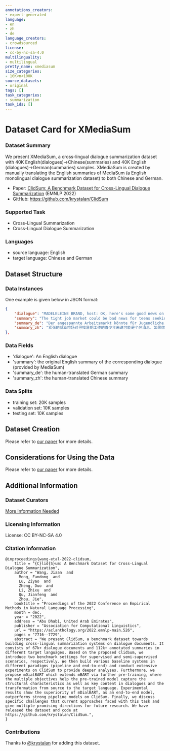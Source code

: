 ```yaml
---
annotations_creators:
- expert-generated
language:
- en
- zh
- de
language_creators:
- crowdsourced
license:
- cc-by-nc-sa-4.0
multilinguality:
- multilingual
pretty_name: xmediasum
size_categories:
- 10K<n<100K
source_datasets:
- original
tags: []
task_categories:
- summarization
task_ids: []
---
```


# Dataset Card for XMediaSum


### Dataset Summary

We present XMediaSum, a cross-lingual dialogue summarization dataset with 40K English(dialogues)->Chinese(summaries) and 40K English (dialogues)->German(summaries) samples. XMediaSum is created by manually translating the English summaries of MediaSum (a English monolingual dialogue summarization dataset) to both Chinese and German.

- Paper: [ClidSum: A Benchmark Dataset for Cross-Lingual Dialogue Summarization](https://aclanthology.org/2022.emnlp-main.526/) (EMNLP 2022)
- GitHub: https://github.com/krystalan/ClidSum

### Supported Task

- Cross-Lingual Summarization
- Cross-Lingual Dialogue Summarization

### Languages

- source language: English
- target language: Chinese and German

## Dataset Structure

### Data Instances
One example is given below in JSON format:
```json
{
    "dialogue": "MADELELEINE BRAND, host: OK, here's some good news on the jobs front for both men and women. A new survey out today from the employment firm Manpower finds that about a quarter of employers will add jobs this summer. That's for adults, but for teenagers this summer's job market is shaping up to be the weakest in more than 50 years.\r\nALEX COHEN, host: So, how do you get your teenage kids not to spend the entire summer glued to the couch? You're about to get some tips from Michelle Singletary. She's Day to Day's personal finance contributor. Hi, Michelle!\r\nMICHELLE SINGLETARY: Hi!\r\nALEX COHEN, host: So why is the summer job market so hard for teens this year?\r\nMICHELLE SINGLETARY: Lot of things going on right now. We've got a tough economy. We've got a lot of college graduates going into the market. We have people who are losing their jobs and taking jobs that would traditionally go to teens, like in restaurants and retailers. And we have a lot of older people holding on to their jobs and not retiring because they can't afford to retire. And that puts teens at the end of the line when it comes to these types of jobs.\r\nALEX COHEN, host: So you've got a teenager at home, a little bit young for the working world just yet, but what would you say to a teenager who's out there hunting around for a job?\r\nMICHELLE SINGLETARY: If you absolutely need a job, keep looking. You know, obviously the types of jobs that teens tend to go for in retail, fast food, you know, they still need people. And oftentimes you know, listen, you may not get the job at the beginning of the summer, but hold on because in late summer, when some of those college students are going back and perhaps some of those people who lost their jobs are finding permanent positions with more pay, you might be able to still get that job. So don't give up, you may spend a month or month and a half without it, but go back to those retailers and those restaurants and those fast food places to see if they still need someone.\r\nALEX COHEN, host: And now I know parents like having the break from providing allowance. But, you know, is - are there reasons maybe not to push your teen towards taking a job?\r\nMICHELLE SINGLETARY: I think it absolutely is. In fact I think too many teens are working and they don't need to work. They're some who absolutely need, they're contributing to their household or they're putting money into their own college fund. But more often than not, what parents do is say you've got to get a job, and then the teens get the job and they spend all the money on clothes and you know videos and iPods and paying their cell phone bills because they don't need a cell phone anyway.\r\nALEX COHEN, host: So it's not going towards the college tuition at all.\r\nMICHELLE SINGLETARY: It is not. It's just disposable income that they're disposing of. And parents are not setting any limits and you know and then the kids get used to the fact that they're using all of their paycheck. That's another bad habit. Because they don't have to pay bills and all, all their income goes through you know this stuff.\r\nMICHELLE SINGLETARY: And when it comes time to get a real job, they're surprised they don't have enough money. And so you know what? You can wait to work. Instead, maybe they can spend the summer volunteering at a charitable organization or you know going back to school and boosting up their math skills or their English skills. We push the teens out into the market too soon, I think for some families.\r\nALEX COHEN, host: But now let's say your kid is working. What tips can parents provide in terms of holding on to that summer money?\r\nMICHELLE SINGLETARY: You know, before they get their job, they need to sit down with them and do a budget. So before they actually work and get that first paycheck I mean, you know, have them draw up a budge where the money is going. And you ought to have some requirements for some of their money. That's right, be a parent.\r\nMICHELLE SINGLETARY: So make them put some of it towards their college fund, if in fact they're headed for college. You know what? Make them put some away, I call it the tax fund, even though they may not have to pay taxes, but to pay for long-term things that they may want. You know, books once they get to college, or maybe they want to get a car, and they can actually pay cash for it, with some of these funds. Don't let them just go out and spend it on movies and stuff. You ought to set some guidelines - this is where you should put the money. And look at their budget.\r\nALEX COHEN, host: Day to Day's personal finance contributor Michelle Singletary. Thank you, Michelle!\r\nMICHELLE SINGLETARY: You're welcome.\r\nALEX COHEN, host: Stay with us. NPR's Day to Day continues.",
    "summary": "The tight job market could be bad news for teens seeking summer work. If your teen does find a job, will he or she know how to manage those paychecks? Our personal finance contributor talks with Alex Cohen about ways to help teens find a job.",
    "summary_de": "Der angespannte Arbeitsmarkt könnte für Jugendliche, die Sommerarbeit suchen, eine schlechte Nachricht sein. Wenn Ihr Teenager einen Job findet, wird er oder sie wissen, wie er mit diesen Gehaltsschecks umgeht? Unser Mitarbeiter für persönliche Finanzen spricht mit Alex Cohen darüber, wie Teenager bei der Jobsuche unterstützt werden können.",
    "summary_zh": "紧张的就业市场对寻找暑期工作的青少年来说可能是个坏消息。如果你的孩子找到了一份工作，他/她懂得怎么管理这些薪水吗？我们的个人理财撰稿人与亚历克斯·科恩谈论如何帮助青少年找到工作。"
},
```


### Data Fields

- 'dialogue': An English dialogue
- 'summary': the original English summary of the corresponding dialogue (provided by MediaSum)
- 'summary_de': the human-translated German summary
- 'summary_zh': the human-translated Chinese summary

### Data Splits
- training set: 20K samples
- validation set: 10K samples
- testing set: 10K samples


## Dataset Creation

Please refer to [our paper](https://aclanthology.org/2022.emnlp-main.526/) for more details.

## Considerations for Using the Data

Please refer to [our paper](https://aclanthology.org/2022.emnlp-main.526/) for more details.

## Additional Information

### Dataset Curators

[More Information Needed](https://github.com/krystalan/ClidSum)

### Licensing Information

License: CC BY-NC-SA 4.0

### Citation Information

```
@inproceedings{wang-etal-2022-clidsum,
    title = "{C}lid{S}um: A Benchmark Dataset for Cross-Lingual Dialogue Summarization",
    author = "Wang, Jiaan  and
      Meng, Fandong  and
      Lu, Ziyao  and
      Zheng, Duo  and
      Li, Zhixu  and
      Qu, Jianfeng  and
      Zhou, Jie",
    booktitle = "Proceedings of the 2022 Conference on Empirical Methods in Natural Language Processing",
    month = dec,
    year = "2022",
    address = "Abu Dhabi, United Arab Emirates",
    publisher = "Association for Computational Linguistics",
    url = "https://aclanthology.org/2022.emnlp-main.526",
    pages = "7716--7729",
    abstract = "We present ClidSum, a benchmark dataset towards building cross-lingual summarization systems on dialogue documents. It consists of 67k+ dialogue documents and 112k+ annotated summaries in different target languages. Based on the proposed ClidSum, we introduce two benchmark settings for supervised and semi-supervised scenarios, respectively. We then build various baseline systems in different paradigms (pipeline and end-to-end) and conduct extensive experiments on ClidSum to provide deeper analyses. Furthermore, we propose mDialBART which extends mBART via further pre-training, where the multiple objectives help the pre-trained model capture the structural characteristics as well as key content in dialogues and the transformation from source to the target language. Experimental results show the superiority of mDialBART, as an end-to-end model, outperforms strong pipeline models on ClidSum. Finally, we discuss specific challenges that current approaches faced with this task and give multiple promising directions for future research. We have released the dataset and code at https://github.com/krystalan/ClidSum.",
}
```

### Contributions

Thanks to [@krystalan](https://github.com/krystalan) for adding this dataset.